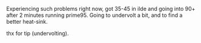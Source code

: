 Experiencing such problems right now, got 35-45 in ilde and going into 90+ after 2 minutes running prime95. Going to undervolt a bit, and to find a better heat-sink.  
  
thx for tip (undervolting).